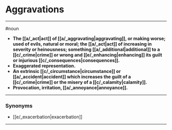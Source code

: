 # Aggravations
---
#noun
- **The [[a/_act|act]] of [[a/_aggravating|aggravating]], or making worse; used of evils, natural or moral; the [[a/_act|act]] of increasing in severity or heinousness; something [[a/_additional|additional]] to a [[c/_crime|crime]] or wrong and [[e/_enhancing|enhancing]] its guilt or injurious [[c/_consequences|consequences]].**
- **Exaggerated representation.**
- **An extrinsic [[c/_circumstance|circumstance]] or [[a/_accident|accident]] which increases the guilt of a [[c/_crime|crime]] or the misery of a [[c/_calamity|calamity]].**
- **Provocation, irritation, [[a/_annoyance|annoyance]].**
---
### Synonyms
- [[e/_exacerbation|exacerbation]]
---
